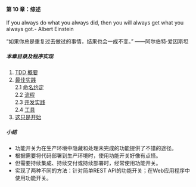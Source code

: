 #### 第 10 章：综述 ####
If you always do what you always did, then you will always get what you always got.- Albert Einstein  

“如果你总是重复过去做过的事情，结果也会一成不变。”	——阿尔伯特·爱因斯坦  
##### 本章目录及程序实现 #####
1.	[TDD 概要](Course1Continuous.md)  
2.	[最佳实践](Course20BestPractices.md)   
	2.1	[命名约定](Course21NamingConventions.md)  
	2.2	[流程](Course22Processes.md)   
	2.3	[开发实践](Course23DevPractices.md)   
	2.4	[工具](Course24Tools.md)   
3.	[这只是开始](Course3JustBeginning.md)     
    
##### 小结 #####
-	功能开关为在生产环境中隐藏和处理未完成的功能提供了不错的途径。
-	根据需要将代码部署到生产环境时，使用功能开关好像有点怪。
-	但需要持续集成、持续交付或持续部署时，经常使用功能开关。
-	实现了两种不同的方法：针对简单REST API的功能开关；在Web应用程序中使用功能开关。

